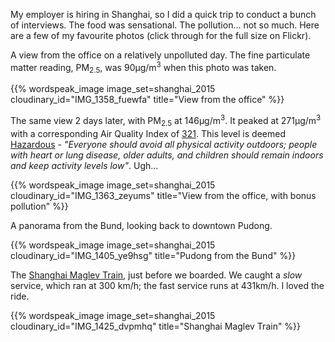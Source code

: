 <!--
.. title: A quick trip to Shanghai
.. slug: a-quick-trip-to-shanghai
.. date: 2015-02-09 08:40:44 UTC+11:00
.. tags: Photography, Travel
.. link:
.. spellcheck_exceptions: μg,Bund,Pudong,Maglev,Flickr,edwin,href,https,img,jpg,ri,src,srcset,steele,vw,www
.. description:
.. type: text
-->

My employer is hiring in Shanghai, so I did a quick trip to conduct a bunch of interviews. The food was sensational. The pollution... not so much. Here are a few of my favourite photos (click through for the full size on Flickr).

A view from the office on a relatively unpolluted day. The fine particulate matter reading, PM<sub>2.5</sub>, was 90μg/m<sup>3</sup> when this photo was taken.

{{% wordspeak_image image_set=shanghai_2015 cloudinary_id="IMG_1358_fuewfa" title="View from the office" %}}

The same view 2 days later, with PM<sub>2.5</sub> at 146μg/m<sup>3</sup>. It peaked at 271μg/m<sup>3</sup> with a corresponding Air Quality Index of [321](https://twitter.com/CGShanghaiAir/status/562977673056886784). This level is deemed [Hazardous](https://china.usembassy-china.org.cn/embassy-consulates/shanghai/air-quality-monitor-stateair/) - _"Everyone should avoid all physical activity outdoors; people with heart or lung disease, older adults, and children should remain indoors and keep activity levels low"_. Ugh...

{{% wordspeak_image image_set=shanghai_2015 cloudinary_id="IMG_1363_zeyums" title="View from the office, with bonus pollution" %}}

A panorama from the Bund, looking back to downtown Pudong.

{{% wordspeak_image image_set=shanghai_2015 cloudinary_id="IMG_1405_ye9hsg" title="Pudong from the Bund" %}}

The [Shanghai Maglev Train](https://en.wikipedia.org/wiki/Shanghai_Maglev_Train), just before we boarded. We caught a _slow_ service, which ran at 300 km/h; the fast service runs at 431km/h. I loved the ride.

{{% wordspeak_image image_set=shanghai_2015 cloudinary_id="IMG_1425_dvpmhq" title="Shanghai Maglev Train" %}}
